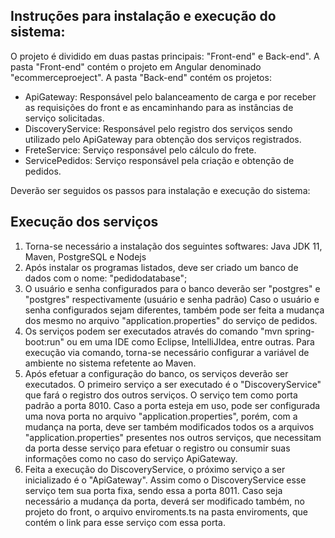 ## Instruções para instalação e execução do sistema:

O projeto é dividido em duas pastas principais: "Front-end" e Back-end". A pasta "Front-end" contém o projeto em Angular denominado "ecommerceproeject". A pasta "Back-end" contém os projetos:
   - ApiGateway: Responsável pelo balanceamento de carga e por receber as requisições do front e as encaminhando para as instâncias de                    serviço solicitadas.
   - DiscoveryService: Responsável pelo registro dos serviços sendo utilizado pelo ApiGateway para obtenção dos serviços registrados.
   - FreteService: Serviço responsável pelo cálculo do frete.
   - ServicePedidos: Serviço responsável pela criação e obtenção de pedidos.
   
Deverão ser seguidos os passos para instalação e execução do sistema:

## Execução dos serviços

1. Torna-se necessário a instalação dos seguintes softwares: Java JDK 11, Maven, PostgreSQL e Nodejs
2. Após instalar os programas listados, deve ser criado um banco de dados com o nome: "pedidodatabase";
3. O usuário e senha configurados para o banco deverão ser "postgres" e "postgres" respectivamente (usuário e senha padrão)
   Caso o usuário e senha configurados sejam diferentes, também pode ser feita a mudança dos mesmo no arquivo "application.properties"
   do serviço de pedidos.
4. Os serviços podem ser executados através do comando "mvn spring-boot:run" ou em uma IDE como Eclipse, IntelliJIdea, entre outras.
   Para execução via comando, torna-se necessário configurar a variável de ambiente no sistema refetente ao Maven.
5. Após efetuar a configuração do banco, os serviços deverão ser executados. O primeiro serviço a ser executado é o "DiscoveryService"
   que fará o registro dos outros serviços. O serviço tem como porta padrão a porta 8010. Caso a porta esteja em uso, pode ser              configurada uma nova porta no arquivo "application.properties", porém, com a mudança na porta, deve ser também modificados todos os a
   arquivos "application.properties" presentes nos outros serviços, que necessitam da porta desse serviço para efetuar o registro ou        consumir suas informações como no caso do serviço ApiGateway.
6. Feita a execução do DiscoveryService, o próximo serviço a ser inicializado é o "ApiGateway". Assim como o DiscoveryService esse          serviço tem sua porta fixa, sendo essa a porta 8011. Caso seja necessário a mudança da porta, deverá ser modificado também, no          projeto do front, o arquivo enviroments.ts na pasta enviroments, que contém o link para esse serviço com essa porta.  











